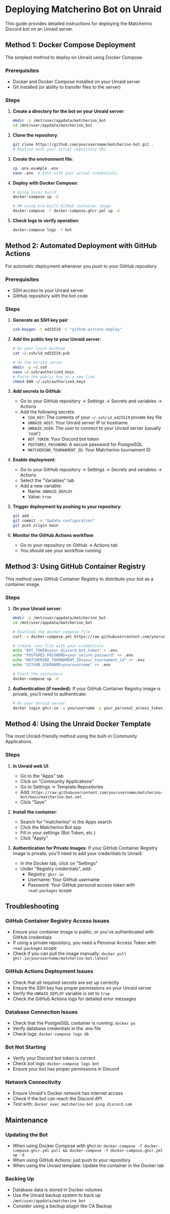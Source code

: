 # Deploying Matcherino Bot on Unraid

This guide provides detailed instructions for deploying the Matcherino Discord bot on an Unraid server.

## Method 1: Docker Compose Deployment

The simplest method to deploy on Unraid using Docker Compose.

### Prerequisites
- Docker and Docker Compose installed on your Unraid server
- Git installed (or ability to transfer files to the server)

### Steps

1. **Create a directory for the bot on your Unraid server**:
   ```bash
   mkdir -p /mnt/user/appdata/matcherino_bot
   cd /mnt/user/appdata/matcherino_bot
   ```

2. **Clone the repository**:
   ```bash
   git clone https://github.com/yourusername/matcherino-bot.git .
   # Replace with your actual repository URL
   ```

3. **Create the environment file**:
   ```bash
   cp .env.example .env
   nano .env  # Edit with your actual credentials
   ```

4. **Deploy with Docker Compose**:
   ```bash
   # Using local build
   docker-compose up -d
   
   # OR using pre-built GitHub container image
   docker-compose -f docker-compose.ghcr.yml up -d
   ```

5. **Check logs to verify operation**:
   ```bash
   docker-compose logs -f bot
   ```

## Method 2: Automated Deployment with GitHub Actions

For automatic deployment whenever you push to your GitHub repository.

### Prerequisites
- SSH access to your Unraid server
- GitHub repository with the bot code

### Steps

1. **Generate an SSH key pair**:
   ```bash
   ssh-keygen -t ed25519 -C "github-actions-deploy"
   ```

2. **Add the public key to your Unraid server**:
   ```bash
   # On your local machine
   cat ~/.ssh/id_ed25519.pub
   
   # On the Unraid server
   mkdir -p ~/.ssh
   nano ~/.ssh/authorized_keys
   # Paste the public key on a new line
   chmod 600 ~/.ssh/authorized_keys
   ```

3. **Add secrets to GitHub**:
   - Go to your GitHub repository → Settings → Secrets and variables → Actions
   - Add the following secrets:
     - `SSH_KEY`: The contents of your `~/.ssh/id_ed25519` private key file
     - `UNRAID_HOST`: Your Unraid server IP or hostname
     - `UNRAID_USER`: The user to connect to your Unraid server (usually 'root')
     - `BOT_TOKEN`: Your Discord bot token
     - `POSTGRES_PASSWORD`: A secure password for PostgreSQL
     - `MATCHERINO_TOURNAMENT_ID`: Your Matcherino tournament ID

4. **Enable deployment**:
   - Go to your GitHub repository → Settings → Secrets and variables → Actions
   - Select the "Variables" tab
   - Add a new variable:
     - Name: `UNRAID_DEPLOY`
     - Value: `true`

5. **Trigger deployment by pushing to your repository**:
   ```bash
   git add .
   git commit -m "Update configuration"
   git push origin main
   ```

6. **Monitor the GitHub Actions workflow**:
   - Go to your repository on GitHub → Actions tab
   - You should see your workflow running

## Method 3: Using GitHub Container Registry

This method uses GitHub Container Registry to distribute your bot as a container image.

### Steps

1. **On your Unraid server**:
   ```bash
   mkdir -p /mnt/user/appdata/matcherino_bot
   cd /mnt/user/appdata/matcherino_bot
   
   # Download the docker-compose file
   curl -o docker-compose.yml https://raw.githubusercontent.com/yourusername/matcherino-bot/main/docker-compose.ghcr.yml
   
   # Create .env file with your credentials
   echo "BOT_TOKEN=your_discord_bot_token" > .env
   echo "POSTGRES_PASSWORD=your_secure_password" >> .env
   echo "MATCHERINO_TOURNAMENT_ID=your_tournament_id" >> .env
   echo "GITHUB_USERNAME=yourusername" >> .env
   
   # Start the containers
   docker-compose up -d
   ```

2. **Authentication (if needed)**:
   If your GitHub Container Registry image is private, you'll need to authenticate:
   ```bash
   # On your Unraid server
   docker login ghcr.io -u yourusername -p your_personal_access_token
   ```

## Method 4: Using the Unraid Docker Template

The most Unraid-friendly method using the built-in Community Applications.

### Steps

1. **In Unraid web UI**:
   - Go to the "Apps" tab
   - Click on "Community Applications"
   - Go to Settings → Template Repositories
   - Add: `https://raw.githubusercontent.com/yourusername/matcherino-bot/main/matcherino-bot.xml`
   - Click "Save"
   
2. **Install the container**:
   - Search for "matcherino" in the Apps search
   - Click the Matcherino Bot app
   - Fill in your settings (Bot Token, etc.)
   - Click "Apply"

3. **Authentication for Private Images**:
   If your GitHub Container Registry image is private, you'll need to add your credentials to Unraid:
   - In the Docker tab, click on "Settings"
   - Under "Registry credentials", add:
     - Registry: `ghcr.io`
     - Username: Your GitHub username
     - Password: Your GitHub personal access token with `read:packages` scope

## Troubleshooting

### GitHub Container Registry Access Issues
- Ensure your container image is public, or you've authenticated with GitHub credentials
- If using a private repository, you need a Personal Access Token with `read:packages` scope
- Check if you can pull the image manually: `docker pull ghcr.io/yourusername/matcherino-bot:latest`

### GitHub Actions Deployment Issues
- Check that all required secrets are set up correctly
- Ensure the SSH key has proper permissions on your Unraid server
- Verify the `UNRAID_DEPLOY` variable is set to `true`
- Check the GitHub Actions logs for detailed error messages

### Database Connection Issues
- Check that the PostgreSQL container is running: `docker ps`
- Verify database credentials in the .env file
- Check logs: `docker-compose logs db`

### Bot Not Starting
- Verify your Discord bot token is correct
- Check bot logs: `docker-compose logs bot`
- Ensure your bot has proper permissions in Discord

### Network Connectivity
- Ensure Unraid's Docker network has internet access
- Check if the bot can reach the Discord API
- Test with: `docker exec matcherino-bot ping discord.com`

## Maintenance

### Updating the Bot
- When using Docker Compose with ghcr.io: `docker-compose -f docker-compose.ghcr.yml pull && docker-compose -f docker-compose.ghcr.yml up -d`
- When using GitHub Actions: just push to your repository
- When using the Unraid template: Update the container in the Docker tab

### Backing Up
- Database data is stored in Docker volumes
- Use the Unraid backup system to back up `/mnt/user/appdata/matcherino_bot`
- Consider using a backup plugin like CA Backup 